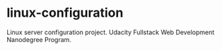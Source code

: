 # linux-configuration
Linux server configuration project. Udacity Fullstack Web Development Nanodegree Program.

